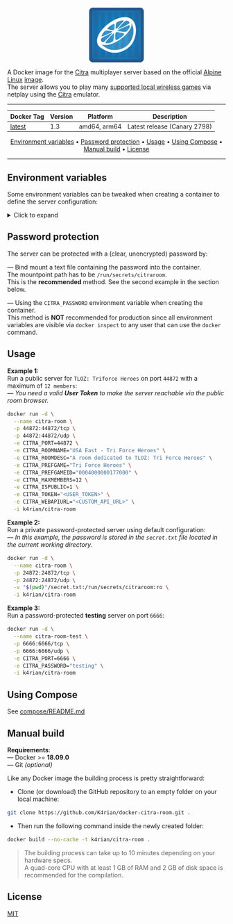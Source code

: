 <p align="center">
 <img alt="docker-citra-room logo" src="https://raw.githubusercontent.com/K4rian/docker-citra-room/assets/icons/logo-docker-citra-room.svg" width="25%" align="center">
</p>

A Docker image for the [Citra][1] multiplayer server based on the official [Alpine Linux][2] [image][3].<br>
The server allows you to play many [supported local wireless games][4] via netplay using the [Citra][1] emulator.

---
<div align="center">

Docker Tag  | Version | Platform     | Description
---         | ---     | ---          | ---
[latest][5] | 1.3     | amd64, arm64 | Latest release (Canary 2798)
</div>
<p align="center"><a href="#environment-variables">Environment variables</a> &bull; <a href="#password-protection">Password protection</a> &bull; <a href="#usage">Usage</a> &bull; <a href="#using-compose">Using Compose</a> &bull; <a href="#manual-build">Manual build</a> <!-- &bull; <a href="#see-also">See also</a> --> &bull; <a href="#license">License</a></p>

---
## Environment variables
Some environment variables can be tweaked when creating a container to define the server configuration:

<details>
<summary>Click to expand</summary>

Variable          | Default value  | Description
---               | ---            | ---
CITRA_PORT        | 24872          | Port to listen on (TCP/UDP).
CITRA_ROOMNAME    | Citra Room     | Name of the room.
CITRA_PREFGAME    | Any            | Name of the preferred game.
CITRA_MAXMEMBERS  | 4              | Maximum number of members (2-16).
CITRA_BANLISTFILE | bannedlist.cbl | File which Citra will store ban records in.
CITRA_LOGFILE     | citra-room.log | File path to store the logs.
CITRA_ROOMDESC    |                | (Optional) Description of the room.
CITRA_PREFGAMEID  | 0              | (Optional) Preferred game title identifier. You can find the Title ID with the game list of Citra (right-click on a game -> `Properties`).
CITRA_PASSWORD    |                | (Optional) Room password *(__NOT__ recommended, see the section below)*.
CITRA_ISPUBLIC    | 0              | (Optional) Make the room public. Valid User Token and Web API URL are required.
CITRA_TOKEN       |                | (Optional) The user token to use for the room. Required to make the room public.
CITRA_WEBAPIURL   |                | (Optional) URL to a custom web API. Required to make the room public.

</details>

## Password protection
The server can be protected with a (clear, unencrypted) password by:

— Bind mount a text file containing the password into the container.<br>
The mountpoint path has to be `/run/secrets/citraroom`.<br>
This is the __recommended__ method. See the second example in the section below.

— Using the `CITRA_PASSWORD` environment variable when creating the container.<br>
This method is __NOT__ recommended for production since all environment variables are visible via `docker inspect` to any user that can use the `docker` command. 

## Usage
__Example 1:__<br>
Run a public server for `TLOZ: Triforce Heroes` on port `44872` with a maximum of `12 members`:<br>
— *You need a valid __User Token__ to make the server reachable via the public room browser.*
```bash
docker run -d \
  --name citra-room \
  -p 44872:44872/tcp \
  -p 44872:44872/udp \
  -e CITRA_PORT=44872 \
  -e CITRA_ROOMNAME="USA East - Tri Force Heroes" \
  -e CITRA_ROOMDESC="A room dedicated to TLOZ: Tri Force Heroes" \
  -e CITRA_PREFGAME="Tri Force Heroes" \
  -e CITRA_PREFGAMEID="0004000000177000" \
  -e CITRA_MAXMEMBERS=12 \
  -e CITRA_ISPUBLIC=1 \
  -e CITRA_TOKEN="<USER_TOKEN>" \
  -e CITRA_WEBAPIURL="<CUSTOM_API_URL>" \
  -i k4rian/citra-room
```

__Example 2:__<br>
Run a private password-protected server using default configuration:<br>
— *In this example, the password is stored in the `secret.txt` file located in the current working directory.* 
```bash
docker run -d \
  --name citra-room \
  -p 24872:24872/tcp \
  -p 24872:24872/udp \
  -v "$(pwd)"/secret.txt:/run/secrets/citraroom:ro \
  -i k4rian/citra-room
```

__Example 3:__<br />
Run a password-protected __testing__ server on port `6666`:<br>
```bash
docker run -d \
  --name citra-room-test \
  -p 6666:6666/tcp \
  -p 6666:6666/udp \
  -e CITRA_PORT=6666 \
  -e CITRA_PASSWORD="testing" \
  -i k4rian/citra-room
```

## Using Compose
See [compose/README.md][6]

## Manual build
__Requirements__:<br>
— Docker >= __18.09.0__<br>
— Git *(optional)*

Like any Docker image the building process is pretty straightforward: 

- Clone (or download) the GitHub repository to an empty folder on your local machine:
```bash
git clone https://github.com/K4rian/docker-citra-room.git .
```

- Then run the following command inside the newly created folder:
```bash
docker build --no-cache -t k4rian/citra-room .
```
> The building process can take up to 10 minutes depending on your hardware specs. <br>
> A quad-core CPU with at least 1 GB of RAM and 2 GB of disk space is recommended for the compilation.

<!---
## See also
* __[Citra-Room Egg](https://github.com/K4rian/)__ — A custom egg of Citra-Room for the Pterodactyl Panel.
* __[Citra-Room Template](https://github.com/K4rian/)__ — A custom template of Citra-Room ready to deploy from the Portainer Web UI.
--->

## License
[MIT][7]

[1]: https://web.archive.org/web/20240304214217/https://citra-emu.org/ "Citra Project Website (Archive/March 4, 2024)"
[2]: https://www.alpinelinux.org/ "Alpine Linux Official Website"
[3]: https://hub.docker.com/_/alpine "Alpine Linux Docker Image"
[4]: https://en.wikipedia.org/wiki/List_of_Nintendo_3DS_Wi-Fi_Connection_games "List of 3DS Wi-Fi Connection Games"
[5]: https://github.com/K4rian/docker-citra-room/blob/master/Dockerfile "Latest Dockerfile"
[6]: https://github.com/K4rian/docker-citra-room/tree/master/compose "Compose Files"
[7]: https://github.com/K4rian/docker-citra-room/blob/master/LICENSE